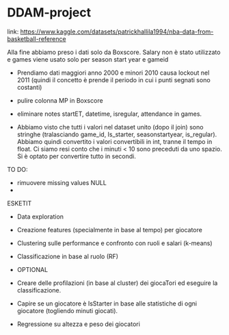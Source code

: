 # DDAM-project

link:
https://www.kaggle.com/datasets/patrickhallila1994/nba-data-from-basketball-reference

Alla fine abbiamo preso i dati solo da Boxscore. Salary non è stato utilizzato e games viene usato solo per season start year e gameid


- Prendiamo dati maggiori anno 2000 e minori 2010 causa lockout nel 2011 (quindi il concetto è prende il periodo in cui i punti segnati sono costanti)
- pulire colonna MP in Boxscore
- eliminare notes startET, datetime, isregular, attendance in games.

- Abbiamo visto che tutti i valori nel dataset unito (dopo il join) sono stringhe (tralasciando game_id, Is_starter, seasonstartyear, is_regular). Abbiamo quindi convertito i valori convertibili in int, tranne il tempo in float. Ci siamo resi conto che i minuti < 10 sono preceduti da uno spazio. Si è optato per convertire tutto in secondi.

TO DO:
- rimuovere missing values NULL
- 

ESKETIT

- Data exploration
- Creazione features (specialmente in base al tempo) per giocatore

- Clustering sulle performance e confronto con ruoli e salari (k-means)
- Classificazione in base al ruolo (RF)



- OPTIONAL
- Creare delle profilazioni (in base al cluster) dei giocaTori ed eseguire la classificazione. 
- Capire se un giocatore è IsStarter in base alle statistiche di ogni giocatore (togliendo minuti giocati).
- Regressione su altezza e peso dei giocatori
